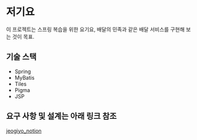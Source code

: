 <h1> 저기요
</h1>

 이 프로젝트는 스프링 복습을 위한 요기요, 배달의 민족과 같은 배달 서비스를 구현해 보는 것이 목표.



<h2>
    기술 스택
</h2>

- Spring
- MyBatis
- Tiles
- Pigma
- JSP



<h2>
    요구 사항 및 설계는 아래 링크 참조
</h2>

[jeogiyo_notion](https://www.notion.so/b41bdb2b0c264afc98ba521facda9d74)